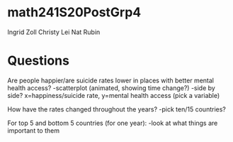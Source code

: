 # math241S20PostGrp4

Ingrid Zoll
Christy Lei
Nat Rubin

# Questions
Are people happier/are suicide rates lower in places with better mental health access?
  -scatterplot (animated, showing time change?)
  -side by side? x=happiness/suicide rate, y=mental health access (pick a variable)

How have the rates changed throughout the years?
  -pick ten/15 countries? 
  
For top 5 and bottom 5 countries (for one year):
  -look at what things are important to them

